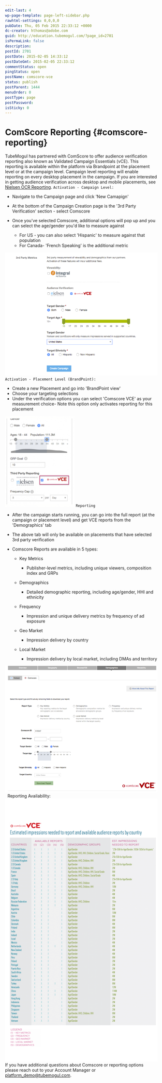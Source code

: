 ```yaml
---
edit-last: 4
wp-page-template: page-left-sidebar.php
rawhtml-settings: 0,0,0,0
pubDate: Thu, 05 Feb 2015 22:33:12 +0000
dc-creator: hthomas@adobe.com
guid: http://education.tubemogul.com/?page_id=2701
isPermaLink: false
description: 
postId: 2701
postDate: 2015-02-05 14:33:12
postDateGmt: 2015-02-05 22:33:12
commentStatus: open
pingStatus: open
postName: comscore-vce
status: publish
postParent: 1444
menuOrder: 0
postType: page
postPassword: 
isSticky: 0
---
```


# ComScore Reporting {#comscore-reporting}

TubeMogul has partnered with ComScore to offer audience verification reporting also known as Validated Campaign Essentials (vCE). This reporting is available within the platform via Brandpoint at the placement level or at the campaign level. Campaign level reporting will enable reporting on every desktop placement in the campaign. If you are interested in getting audience verification across desktop and mobile placements, see [Nielsen OCR Reporting](../user-guide/measurement/nielsen-ocr-reporting/user-guidemeasurementnielsen-ocr-reporting.md).   `Activation - Campaign Level:`

* Navigate to the Campaign page and click 'New Camapign'
* At the bottom of the Campaign Creation page is the '3rd Party Verification' section - select Comscore
* Once you've selected Comscore, additional options will pop up and you can select the age/gender you'd like to measure against

    * For US - you can also select 'Hispanic' to measure against that population
    * For Canada- 'French Speaking' is the additional metric

[ ![comscore-campaign](assets/comscore-campaign1.png)](assets/comscore-campaign1.png) `Activation - Placement Level (BrandPoint):`

* Create a new Placement and go into 'BrandPoint view'
* Choose your targeting selections
* Under the verification options you can select 'Comscore VCE'&nbsp;as your measurement choice- Note this option only activates reporting for this placement

[ ![comscore-bp](assets/comscore-bp1-230x300.png)](assets/comscore-bp1.png) `Reporting`

* After the campaign starts running, you can go into the full report (at the campaign or placement level) and get VCE reports from the 'Demographics' tab
* The above tab will only be available on placements that have selected 3rd party verification
* Comscore Reports are available in 5 types:

    * Key Metrics

        * Publisher-level metrics, including unique viewers, composition index and GRPs

    * Demographics

        * Detailed demographic reporting, including age/gender, HHI and ethnicity

    * Frequency

        * Impression and unique delivery metrics by frequency of ad exposure

    * Geo Market

        * Impression delivery by country

    * Local Market

        * Impression delivery by local market, including DMAs and territory

[ ![comscore-reporting](assets/comscore-reporting.png)](assets/comscore-reporting.png) &nbsp; Reporting Availability: [ ![vCE minimums and reporting by country](assets/vce-minimums-and-reporting-by-country-597x1024.png)](assets/vce-minimums-and-reporting-by-country.png)If you have additional questions about Comscore or reporting options please reach out to your Account Manager or platform_demo@tubemogul.com. 